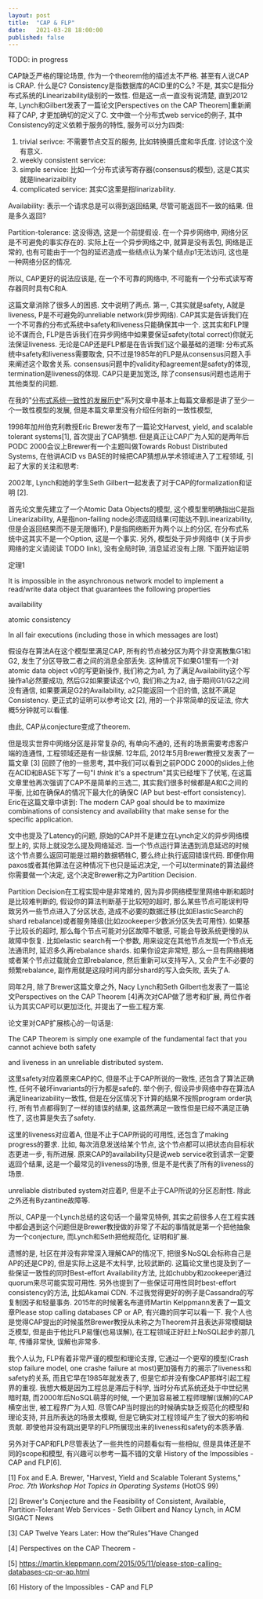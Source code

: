 ```yaml
---
layout: post
title:  "CAP & FLP"
date:   2021-03-28 18:00:00
published: false
---
```


TODO: in progress

 CAP缺乏严格的理论场景, 作为一个theorem他的描述太不严格. 甚至有人说CAP is CRAP. 什么是C? Consistency是指数据库的ACID里的C么? 不是, 其实C是指分布式系统的Linearizability级别的一致性. 但是这一点一直没有说清楚, 直到2012年, Lynch和Gilbert发表了一篇论文[Perspectives on the CAP Theorem]重新阐释了CAP, 才更加确切的定义了C. 文中做一个分布式web service的例子, 其中Consistency的定义依赖于服务的特性, 服务可以分为四类:
 1. trivial serivce: 不需要节点交互的服务, 比如转换摄氏度和华氏度. 讨论这个没有意义.
 2. weekly consistent service: 
 3. simple service: 比如一个分布式读写寄存器(consensus的模型), 这是C其实就是linearizaiblity
 4. complicated service: 
 其实C这里是指linarizability.


 Availability: 表示一个请求总是可以得到返回结果, 尽管可能返回不一致的结果. 但是多久返回?

 Partition-tolerance: 这没得选, 这是一个前提假设. 在一个异步网络中, 网络分区是不可避免的事实存在的. 实际上在一个异步网络之中, 就算是没有丢包, 网络是正常的, 也有可能由于一个包的延迟造成一些结点认为某个结点p1无法访问, 这也是一种网络分区的情况.

 所以, CAP更好的说法应该是, 在一个不可靠的网络中, 不可能有一个分布式读写寄存器同时具有C和A.




 这篇文章消除了很多人的困惑. 文中说明了两点. 第一, C其实就是safety, A就是liveness, P是不可避免的unreliable network(异步网络). CAP其实是告诉我们在一个不可靠的分布式系统中safety和liveness只能确保其中一个. 这其实和FLP理论不谋而合, FLP是告诉我们在异步网络中如果要保证safety(total correct)你就无法保证liveness. 无论是CAP还是FLP都是在告诉我们这个最基础的道理: 分布式系统中safety和liveness需要取舍, 只不过是1985年的FLP是从consensus问题入手来阐述这个取舍关系. consensus问题中的validity和agreement是safety的体现, termination是liveness的体现. CAP只是更加宽泛, 除了consensus问题也适用于其他类型的问题.



在我的"[分布式系统一致性的发展历史](https://danielw.cn/history-of-distributed-systems-1)"系列文章中基本上每篇文章都是讲了至少一个一致性模型的发展, 但是本篇文章里没有介绍任何新的一致性模型, 

1998年加州伯克利教授Eric Brewer发布了一篇论文Harvest, yield, and scalable tolerant systems[1], 首次提出了CAP猜想. 但是真正让CAP广为人知的是两年后PODC 2000会议上Brewer有一个主题叫做Towards Robust Distributed Systems, 在他讲ACID vs BASE的时候把CAP猜想从学术领域进入了工程领域, 引起了大家的关注和思考:



2002年, Lynch和她的学生Seth Gilbert一起发表了对于CAP的formalization和证明 [2].

首先论文里先建立了一个Atomic Data Objects的模型, 这个模型里明确指出C是指Linearizability, A是指non-failing node必须返回结果(可能达不到Linearizability, 但是会返回结果而不是无限循环), P是指网络断开为两个以上的分区, 在分布式系统中这其实不是一个Option, 这是一个事实. 另外, 模型处于异步网络中 (关于异步网络的定义请阅读 TODO link), 没有全局时钟, 消息延迟没有上限. 下面开始证明

 

定理1

It is impossible in the asynchronous network model to implement a read/write data object that guarantees the following properties

  availability

  atomic consistency

In all fair executions (including those in which messages are lost)

 

假设存在算法A在这个模型里满足CAP, 所有的节点被分区为两个非空离散集G1和G2, 发生了分区导致二者之间的消息全部丢失. 这种情况下如果G1里有一个对atomic data object v0的写更新操作, 我们称之为a1, 为了满足Availability这个写操作a1必然要成功, 然后G2如果要读这个v0, 我们称之为a2, 由于期间G1/G2之间没有通信, 如果要满足G2的Availability, a2只能返回一个旧的值, 这就不满足Consistency. 更正式的证明可以参考论文 [2], 用的一个非常简单的反证法, 你大概5分钟就可以看懂.

由此, CAP从conjecture变成了theorem.

 

但是现实世界中网络分区是非常复杂的, 有单向不通的, 还有的场景需要考虑客户端的连通性, 工程领域还是有一些误解. 12年后, 2012年5月Brewer教授又发表了一篇文章 [3] 回顾了他的一些思考, 其中我们可以看到之前PODC 2000的slides上他在ACID和BASE下写了一句"I *think* it's a spectrum"其实已经埋下了伏笔, 在这篇文章里他再次强调了CAP不是简单的三选二, 其实我们很多时候都是A和C之间的平衡, 比如在确保A的情况下最大化的确保C (AP but best-effort consistency). Eric在这篇文章中讲到: The modern CAP goal should be to maximize combinations of consistency and availability that make sense for the specific application.

 

文中也提及了Latency的问题, 原始的CAP并不是建立在Lynch定义的异步网络模型上的, 实际上就没怎么提及网络延迟. 当一个节点运行算法遇到消息延迟的时候这个节点要么返回可能是过期的数据牺牲C, 要么终止执行返回错误代码. 即便你用paxos或者其他算法在这种情况下也只是延迟决定, 一个可以terminate的算法最终你需要做一个决定, 这个决定Brewer称之为Partition Decision.

 

Partition Decision在工程实现中是非常难的, 因为异步网络模型里网络中断和超时是比较难判断的, 假设你的算法判断基于比较短的超时, 那么某些节点可能误判导致另外一些节点进入了分区状态, 造成不必要的数据迁移(比如ElasticSearch的shard rebalance)或者服务降级(比如zookeeper少数派分区失去可用性). 如果基于比较长的超时, 那么每个节点可能对分区故障不敏感, 可能会导致系统更慢的从故障中恢复. 比如elastic search有一个参数, 用来设定在其他节点发现一个节点无法通讯时, 延迟多久再rebalance shards. 如果你设定非常短, 那么一旦有网络拥堵或者某个节点过载就会立即rebalance, 然后重新可以支持写入, 又会产生不必要的频繁rebalance, 副作用就是这段时间内部分shard的写入会失败, 丢失了A.

 

同年2月, 除了Brewer这篇文章之外, Nacy Lynch和Seth Gilbert也发表了一篇论文Perspectives on the CAP Theorem [4]再次对CAP做了思考和扩展, 两位作者认为其实CAP可以更加泛化, 并提出了一些工程方案.

 

论文里对CAP扩展核心的一句话是:

The CAP Theorem is simply one example of the fundamental fact that you cannot achieve both safety

and liveness in an unreliable distributed system.

 

这里safety对应着原来CAP的C, 但是不止于CAP所说的一致性, 还包含了算法正确性, 任何不破坏invariants的行为都是safe的. 举个例子, 假设异步网络中存在算法A满足linearizability一致性, 但是在分区情况下计算的结果不按照program order执行, 所有节点都得到了一样的错误的结果, 这虽然满足一致性但是已经不满足正确性了, 这也算是失去了safety.

这里的liveness对应着A, 但是不止于CAP所说的可用性, 还包含了making progress的要求. 比如, 每次消息发送给某个节点, 这个节点都可以把状态向目标状态更进一步, 有所进展. 原来CAP的availability只是说web service收到请求一定要返回个结果, 这是一个最常见的liveness的场景, 但是不是代表了所有的liveness的场景.

unreliable distributed system对应着P, 但是不止于CAP所说的分区忍耐性. 除此之外还有Byzantine故障等.

所以, CAP是一个Lynch总结的这句话一个最常见特例, 其实之前很多人在工程实践中都会遇到这个问题但是Brewer教授做的非常了不起的事情就是第一个把他抽象为一个conjecture, 而Lynch和Seth把他规范化, 证明和扩展.

 

遗憾的是, 社区在并没有非常深入理解CAP的情况下, 把很多NoSQL会标称自己是AP的还是CP的, 但是实际上这是不太科学, 比较武断的. 这篇论文里也提及到了一些保证一致性的同时Best-effort Availability方法, 比如chubby和zookeeper通过quorum来尽可能实现可用性. 另外也提到了一些保证可用性同时best-effort consistency的方法, 比如Akamai CDN. 不过我觉得更好的例子是Cassandra的写复制因子和轻量事务. 2015年的时候著名布道师Martin Kelppmann发表了一篇文章Please stop calling databases CP or AP, 有兴趣的同学可以看一下. 我个人也是觉得CAP提出的时候虽然Brewer教授从未称之为Theorem并且表达非常模糊缺乏模型, 但是由于他比FLP易懂(也易误解), 在工程领域正好赶上NoSQL起步的那几年, 传播非常快, 误解也非常多.

 

我个人认为, FLP有着非常严谨的模型和理论支撑, 它通过一个更窄的模型(Crash stop failure model, one crashe failure at most)更加强有力的揭示了liveness和safety的关系, 而且它早在1985年就发表了, 但是它却并没有像CAP那样引起工程界的重视. 我想大概是因为工程总是滞后于科学, 当时分布式系统还处于中世纪黑暗时期, 而2000年后NoSQL萌芽的时候, 一个更加容易被工程师理解(误解)的CAP横空出世, 被工程界广为人知. 尽管CAP当时提出的时候确实缺乏规范化的模型和理论支持, 并且所表达的场景太模糊, 但是它确实对工程领域产生了很大的影响和贡献. 即使他并没有跳出更早的FLP所展现出来的liveness和safety的本质矛盾.

 

另外对于CAP和FLP尽管表达了一些共性的问题看似有一些相似, 但是具体还是不同的scope和模型, 有兴趣可以参考一篇不错的文章 History of the Impossibles - CAP and FLP[6].

 

 

 

[1] Fox and E.A. Brewer, "Harvest, Yield and Scalable Tolerant Systems," *Proc. 7th Workshop Hot Topics in Operating Systems* (HotOS 99)

 

[2] Brewer's Conjecture and the Feasibility of Consistent, Available, Partition-Tolerant Web Services - Seth Gilbert and Nancy Lynch, in ACM SIGACT News

 

[3] CAP Twelve Years Later: How the“Rules”Have Changed

 

[4] Perspectives on the CAP Theorem -

 

[5] https://martin.kleppmann.com/2015/05/11/please-stop-calling-databases-cp-or-ap.html

 

[6] History of the Impossibles - CAP and FLP
